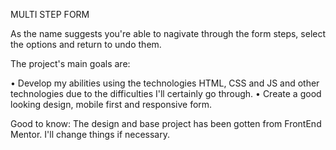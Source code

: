 MULTI STEP FORM

As the name suggests you're able to nagivate through the form steps, select the options and return to undo them. 

The project's main goals are:

  • Develop my abilities using the technologies HTML, CSS and JS and other technologies due to the difficulties I'll certainly go through.
  • Create a good looking design, mobile first and responsive form.


Good to know: The design and base project has been gotten from FrontEnd Mentor. I'll change things if necessary.
